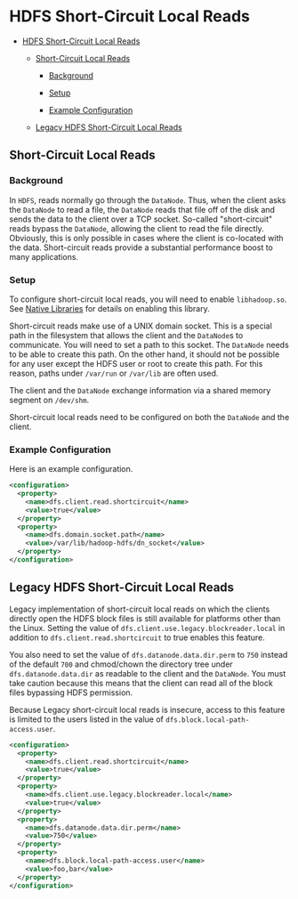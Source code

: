 <!---
  Licensed under the Apache License, Version 2.0 (the "License");
  you may not use this file except in compliance with the License.
  You may obtain a copy of the License at

   http://www.apache.org/licenses/LICENSE-2.0

  Unless required by applicable law or agreed to in writing, software
  distributed under the License is distributed on an "AS IS" BASIS,
  WITHOUT WARRANTIES OR CONDITIONS OF ANY KIND, either express or implied.
  See the License for the specific language governing permissions and
  limitations under the License. See accompanying LICENSE file.
-->

HDFS Short-Circuit Local Reads
==============================

* [HDFS Short-Circuit Local Reads](#HDFS_Short-Circuit_Local_Reads)

  * [Short-Circuit Local Reads](#Short-Circuit_Local_Reads)

      * [Background](#Background)

      * [Setup](#Setup)

      * [Example Configuration](#Example_Configuration)

  * [Legacy HDFS Short-Circuit Local Reads](#Legacy_HDFS_Short-Circuit_Local_Reads)

Short-Circuit Local Reads
-------------------------

### Background

In `HDFS`, reads normally go through the `DataNode`. Thus, when the client asks the `DataNode` to read a file, the `DataNode` reads that file off of the disk and sends the data to the client over a TCP socket. So-called "short-circuit" reads bypass the `DataNode`, allowing the client to read the file directly. Obviously, this is only possible in cases where the client is co-located with the data. Short-circuit reads provide a substantial performance boost to many applications.

### Setup

To configure short-circuit local reads, you will need to enable `libhadoop.so`. See [Native Libraries](../hadoop-common/NativeLibraries.html) for details on enabling this library.

Short-circuit reads make use of a UNIX domain socket. This is a special path in the filesystem that allows the client and the `DataNode`s to communicate. You will need to set a path to this socket. The `DataNode` needs to be able to create this path. On the other hand, it should not be possible for any user except the HDFS user or root to create this path. For this reason, paths under `/var/run` or `/var/lib` are often used.

The client and the `DataNode` exchange information via a shared memory segment on `/dev/shm`.

Short-circuit local reads need to be configured on both the `DataNode` and the client.

### Example Configuration

Here is an example configuration.

```xml
<configuration>
  <property>
    <name>dfs.client.read.shortcircuit</name>
    <value>true</value>
  </property>
  <property>
    <name>dfs.domain.socket.path</name>
    <value>/var/lib/hadoop-hdfs/dn_socket</value>
  </property>
</configuration>
```

Legacy HDFS Short-Circuit Local Reads
-------------------------------------

Legacy implementation of short-circuit local reads on which the clients directly open the HDFS block files is still available for platforms other than the Linux. Setting the value of `dfs.client.use.legacy.blockreader.local` in addition to `dfs.client.read.shortcircuit` to true enables this feature.

You also need to set the value of `dfs.datanode.data.dir.perm` to `750` instead of the default `700` and chmod/chown the directory tree under `dfs.datanode.data.dir` as readable to the client and the `DataNode`. You must take caution because this means that the client can read all of the block files bypassing HDFS permission.

Because Legacy short-circuit local reads is insecure, access to this feature is limited to the users listed in the value of `dfs.block.local-path-access.user`.

```xml
<configuration>
  <property>
    <name>dfs.client.read.shortcircuit</name>
    <value>true</value>
  </property>
  <property>
    <name>dfs.client.use.legacy.blockreader.local</name>
    <value>true</value>
  </property>
  <property>
    <name>dfs.datanode.data.dir.perm</name>
    <value>750</value>
  </property>
  <property>
    <name>dfs.block.local-path-access.user</name>
    <value>foo,bar</value>
  </property>
</configuration>
```
